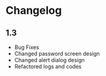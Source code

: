 # Changelog

## 1.3

  * Bug Fixes
  * Changed password screen design
  * Changed alert dialog design
  * Refactored logs and codes
